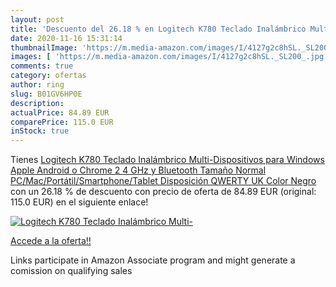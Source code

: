 ```yaml
---
layout: post
title: 'Descuento del 26.18 % en Logitech K780 Teclado Inalámbrico Multi-'
date: 2020-11-16 15:31:14
thumbnailImage: 'https://m.media-amazon.com/images/I/4127g2c8hSL._SL200_.jpg'
images: [ 'https://m.media-amazon.com/images/I/4127g2c8hSL._SL200_.jpg' ]
comments: true
category: ofertas
author: ring
slug: B01GV6HP0E
description:
actualPrice: 84.89 EUR
comparePrice: 115.0 EUR
inStock: true
---
```


Tienes [Logitech K780 Teclado Inalámbrico Multi-Dispositivos para Windows  Apple  Android o Chrome  2 4 GHz y Bluetooth  Tamaño Normal  PC/Mac/Portátil/Smartphone/Tablet  Disposición QWERTY UK  Color Negro](https://www.amazon.es/dp/B01GV6HP0E/?tag=tolees-21) con un 26.18 % de descuento con precio de oferta de 84.89 EUR (original: 115.0 EUR) en el siguiente enlace!

[![Logitech K780 Teclado Inalámbrico Multi-](https://m.media-amazon.com/images/I/4127g2c8hSL._SL200_.jpg)](https://www.amazon.es/dp/B01GV6HP0E/?tag=tolees-21)

[Accede a la oferta!!](https://www.amazon.es/dp/B01GV6HP0E/?tag=tolees-21)

Links participate in Amazon Associate program and might generate a comission on qualifying sales


